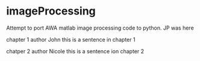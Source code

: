 # imageProcessing
Attempt to port AWA matlab image processing code to python.
JP was here


chapter 1
author John
this is a sentence in chapter 1


chatper 2
author Nicole
this is a sentence ion chapter 2